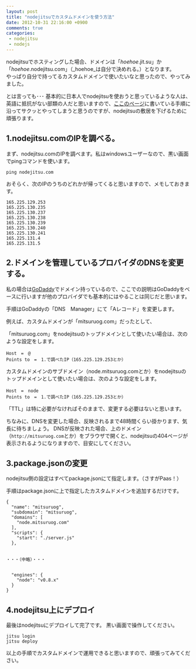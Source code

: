 ```yaml
---
layout: post
title: "nodejitsuでカスタムドメインを使う方法"
date: 2012-10-31 22:16:00 +0900
comments: true
categories: 
 - nodejitsu
 - nodejs
---
```


nodejitsuでホスティングした場合、ドメインは「_hoehoe_.jit.su」か「_hoehoe_.nodejitsu.com」（_hoehoe_は自分で決めれる。）となります。  
やっぱり自分で持ってるカスタムドメインで使いたいなと思ったので、やってみました。

<!-- more -->

とは言っても･･･
基本的に日本人でnodejitsuを使おうと思っているような人は、英語に抵抗がない部類の人だと思いますので、[ここのページ](http://dns.jit.su/)に書いている手順に沿ってサクッとやってしまうと思うのですが、nodejitsuの敷居を下げるために頑張ります。

## 1.nodejitsu.comのIPを調べる。

まず、nodejitsu.comのIPを調べます。私はwindowsユーザーなので、黒い画面でpingコマンドを使います。

```
ping nodejitsu.com
```

おそらく、次のIPのうちのどれかが帰ってくると思いますので、メモしておきます。

```
165.225.129.253
165.225.130.235
165.225.130.237
165.225.130.238
165.225.130.239
165.225.130.240
165.225.130.241
165.225.131.4
165.225.131.5
```

## 2.ドメインを管理しているプロバイダのDNSを変更する。

私の場合は[GoDaddy](http://www.godaddy.com/)でドメイン持っているので、ここでの説明はGoDaddyをベースに行いますが他のプロバイダでも基本的にはやることは同じだと思います。

手順はGoDaddyの「DNS　Manager」にて「Aレコード」を変更します。

例えば、カスタムドメインが「mitsuruog.com」だったとして、

「mitsuruog.com」をnodejitsuのトップドメインとして使いたい場合は、次のような設定をします。

```
Host　=　@
Points to　=　1.で調べたIP（165.225.129.253とか）
```

カスタムドメインのサブドメイン（node.mitsuruog.comとか）をnodejitsuのトップドメインとして使いたい場合は、次のような設定をします。

```
Host　=　node
Points to　=　1.で調べたIP（165.225.129.253とか）
```

「TTL」は特に必要がなければそのままで、変更する必要はないと思います。

ちなみに、DNSを変更した場合、反映されるまで48時間くらい掛かります、気長に待ちましょう。
DNSが反映された場合、上のドメイン（`http://mitsuruog.com`とか）をブラウザで開くと、nodejitsuの404ページが表示されるようになりますので、目安にしてください。

## 3.package.jsonの変更

nodejitsu側の設定はすべてpackage.jsonにて指定します。（さすがPaas！）

手順はpackage.jsonに上で指定したカスタムドメインを追加するだけです。

```
{
  "name": "mitsuruog",
  "subdomain": "mitsuruog",
  "domains": [
    "node.mitsuruog.com"
  ],
  "scripts": {
    "start": "./server.js"
  },
 
 
・・・（中略）・・・
 
 
  "engines": {
    "node": "v0.8.x"
  }
}
```

## 4.nodejitsu上にデプロイ

最後はnodejitsuにデプロイして完了です。
黒い画面で操作してください。

```
jitsu login
jitsu deploy
```

以上の手順でカスタムドメインで運用できると思いますので、頑張ってみてください。